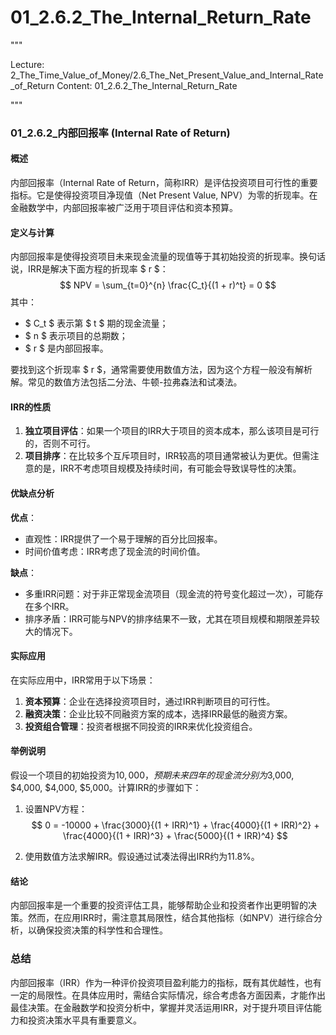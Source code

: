 # 01_2.6.2_The_Internal_Return_Rate

"""

Lecture: 2_The_Time_Value_of_Money/2.6_The_Net_Present_Value_and_Internal_Rate_of_Return
Content: 01_2.6.2_The_Internal_Return_Rate

"""

### 01_2.6.2_内部回报率 (Internal Rate of Return)

#### 概述
内部回报率（Internal Rate of Return，简称IRR）是评估投资项目可行性的重要指标。它是使得投资项目净现值（Net Present Value, NPV）为零的折现率。在金融数学中，内部回报率被广泛用于项目评估和资本预算。

#### 定义与计算
内部回报率是使得投资项目未来现金流量的现值等于其初始投资的折现率。换句话说，IRR是解决下面方程的折现率 $ r $：
$$ NPV = \sum_{t=0}^{n} \frac{C_t}{(1 + r)^t} = 0 $$
其中：
- $ C_t $ 表示第 $ t $ 期的现金流量；
- $ n $ 表示项目的总期数；
- $ r $ 是内部回报率。

要找到这个折现率 $ r $，通常需要使用数值方法，因为这个方程一般没有解析解。常见的数值方法包括二分法、牛顿-拉弗森法和试凑法。

#### IRR的性质
1. **独立项目评估**：如果一个项目的IRR大于项目的资本成本，那么该项目是可行的，否则不可行。
2. **项目排序**：在比较多个互斥项目时，IRR较高的项目通常被认为更优。但需注意的是，IRR不考虑项目规模及持续时间，有可能会导致误导性的决策。

#### 优缺点分析
**优点**：
- 直观性：IRR提供了一个易于理解的百分比回报率。
- 时间价值考虑：IRR考虑了现金流的时间价值。

**缺点**：
- 多重IRR问题：对于非正常现金流项目（现金流的符号变化超过一次），可能存在多个IRR。
- 排序矛盾：IRR可能与NPV的排序结果不一致，尤其在项目规模和期限差异较大的情况下。

#### 实际应用
在实际应用中，IRR常用于以下场景：
1. **资本预算**：企业在选择投资项目时，通过IRR判断项目的可行性。
2. **融资决策**：企业比较不同融资方案的成本，选择IRR最低的融资方案。
3. **投资组合管理**：投资者根据不同投资的IRR来优化投资组合。

#### 举例说明
假设一个项目的初始投资为$10,000，预期未来四年的现金流分别为$3,000, $4,000, $4,000, $5,000。计算IRR的步骤如下：

1. 设置NPV方程：
$$ 0 = -10000 + \frac{3000}{(1 + IRR)^1} + \frac{4000}{(1 + IRR)^2} + \frac{4000}{(1 + IRR)^3} + \frac{5000}{(1 + IRR)^4} $$

2. 使用数值方法求解IRR。假设通过试凑法得出IRR约为11.8%。

#### 结论
内部回报率是一个重要的投资评估工具，能够帮助企业和投资者作出更明智的决策。然而，在应用IRR时，需注意其局限性，结合其他指标（如NPV）进行综合分析，以确保投资决策的科学性和合理性。

### 总结
内部回报率（IRR）作为一种评价投资项目盈利能力的指标，既有其优越性，也有一定的局限性。在具体应用时，需结合实际情况，综合考虑各方面因素，才能作出最佳决策。在金融数学和投资分析中，掌握并灵活运用IRR，对于提升项目评估能力和投资决策水平具有重要意义。